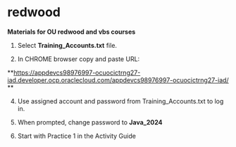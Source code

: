 # redwood
**Materials for OU redwood and vbs courses**

1. Select **Training_Accounts.txt** file.

2. In CHROME browser copy and paste URL:
   
**https://appdevcs98976997-ocuocictrng27-iad.developer.ocp.oraclecloud.com/appdevcs98976997-ocuocictrng27-iad/
**

4. Use assigned account and password from Training_Accounts.txt to log in. 

5. When prompted, change password to **Java_2024**
   
6. Start with Practice 1 in the Activity Guide 


